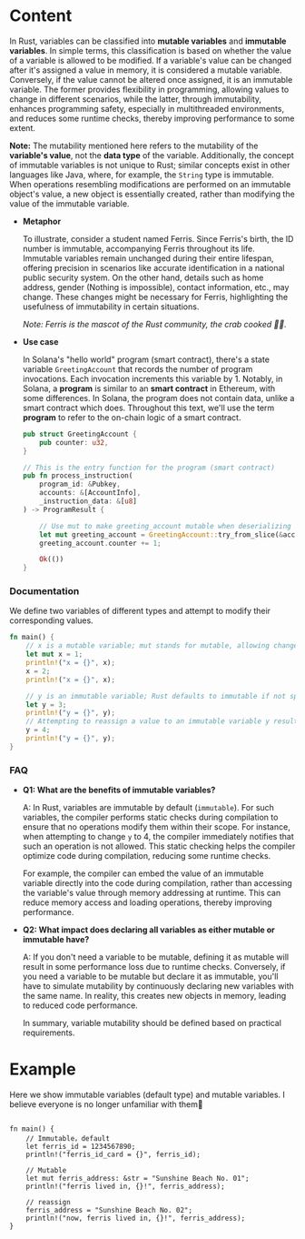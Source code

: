 # Content

In Rust, variables can be classified into **mutable variables** and **immutable variables**. In simple terms, this classification is based on whether the value of a variable is allowed to be modified. If a variable's value can be changed after it's assigned a value in memory, it is considered a mutable variable. Conversely, if the value cannot be altered once assigned, it is an immutable variable. The former provides flexibility in programming, allowing values to change in different scenarios, while the latter, through immutability, enhances programming safety, especially in multithreaded environments, and reduces some runtime checks, thereby improving performance to some extent.

**Note:** The mutability mentioned here refers to the mutability of the **variable's value**, not the **data type** of the variable. Additionally, the concept of immutable variables is not unique to Rust; similar concepts exist in other languages like Java, where, for example, the `String` type is immutable. When operations resembling modifications are performed on an immutable object's value, a new object is essentially created, rather than modifying the value of the immutable variable.

- **Metaphor**
    
    To illustrate, consider a student named Ferris. Since Ferris's birth, the ID number is immutable, accompanying Ferris throughout its life. Immutable variables remain unchanged during their entire lifespan, offering precision in scenarios like accurate identification in a national public security system. On the other hand, details such as home address, gender (Nothing is impossible), contact information, etc., may change. These changes might be necessary for Ferris, highlighting the usefulness of immutability in certain situations.
    
    *Note: Ferris is the mascot of the Rust community, the crab cooked 🦀🙈.*
    
- **Use case**
    
    In Solana's "hello world" program (smart contract), there's a state variable `GreetingAccount` that records the number of program invocations. Each invocation increments this variable by 1. Notably, in Solana, a **program** is similar to an **smart contract** in Ethereum, with some differences. In Solana, the program does not contain data, unlike a smart contract which does. Throughout this text, we'll use the term **program** to refer to the on-chain logic of a smart contract.
    
    ```rust
    pub struct GreetingAccount {
        pub counter: u32,
    }
    
    // This is the entry function for the program (smart contract)
    pub fn process_instruction(
        program_id: &Pubkey,
        accounts: &[AccountInfo],
        _instruction_data: &[u8]
    ) -> ProgramResult {
    
        // Use mut to make greeting_account mutable when deserializing
        let mut greeting_account = GreetingAccount::try_from_slice(&account.data.borrow())?;
        greeting_account.counter += 1;
    
        Ok(())
    }
    ```
    

### Documentation

We define two variables of different types and attempt to modify their corresponding values.

```rust
fn main() {
    // x is a mutable variable; mut stands for mutable, allowing changes
    let mut x = 1;
    println!("x = {}", x);
    x = 2;
    println!("x = {}", x);

    // y is an immutable variable; Rust defaults to immutable if not specified
    let y = 3;
    println!("y = {}", y);
    // Attempting to reassign a value to an immutable variable y results in a compile-time error
    y = 4;
    println!("y = {}", y);
}
```

### FAQ

- **Q1: What are the benefits of immutable variables?**
    
    A: In Rust, variables are immutable by default (`immutable`). For such variables, the compiler performs static checks during compilation to ensure that no operations modify them within their scope. For instance, when attempting to change `y` to 4, the compiler immediately notifies that such an operation is not allowed. This static checking helps the compiler optimize code during compilation, reducing some runtime checks.
    
    For example, the compiler can embed the value of an immutable variable directly into the code during compilation, rather than accessing the variable's value through memory addressing at runtime. This can reduce memory access and loading operations, thereby improving performance.
    
- **Q2: What impact does declaring all variables as either mutable or immutable have?**
    
    A: If you don't need a variable to be mutable, defining it as mutable will result in some performance loss due to runtime checks. Conversely, if you need a variable to be mutable but declare it as immutable, you'll have to simulate mutability by continuously declaring new variables with the same name. In reality, this creates new objects in memory, leading to reduced code performance.
    
    In summary, variable mutability should be defined based on practical requirements.
    

# Example

Here we show immutable variables (default type) and mutable variables. I believe everyone is no longer unfamiliar with them🚀

```solidity

fn main() {
    // Immutable，default
    let ferris_id = 1234567890;
    println!("ferris_id_card = {}", ferris_id);

    // Mutable
    let mut ferris_address: &str = "Sunshine Beach No. 01";
    println!("ferris lived in, {}!", ferris_address);

    // reassign
    ferris_address = "Sunshine Beach No. 02";
    println!("now, ferris lived in, {}!", ferris_address);
}
```